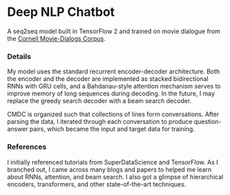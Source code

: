 # Deep NLP Chatbot

A seq2seq model built in TensorFlow 2 and trained on movie dialogue from the [Cornell Movie-Dialogs Corpus](https://www.cs.cornell.edu/~cristian/Cornell_Movie-Dialogs_Corpus.html). 

### Details

My model uses the standard recurrent encoder-decoder architecture. Both the encoder and the decoder are implemented as stacked bidirectional RNNs with GRU cells, and a Bahdanau-style attention mechanism serves to improve memory of long sequences during decoding. In the future, I may replace the greedy search decoder with a beam search decoder.

CMDC is organized such that collections of lines form conversations. After parsing the data, I iterated through each conversation to produce question-answer pairs, which became the input and target data for training.

### References

I initially referenced tutorials from SuperDataScience and TensorFlow. As I branched out, I came across many blogs and papers to helped me learn about RNNs, attention, and beam search. I also got a glimpse of hierarchical encoders, transformers, and other state-of-the-art techniques.
